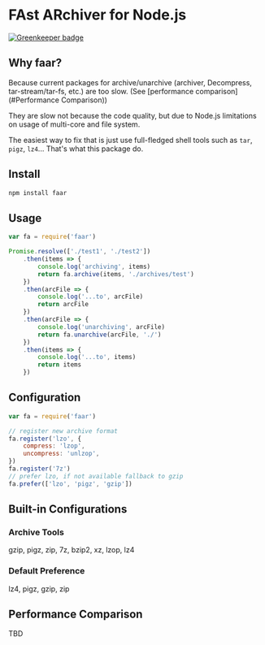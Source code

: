 # FAst ARchiver for Node.js

[![Greenkeeper badge](https://badges.greenkeeper.io/hax/faar.svg)](https://greenkeeper.io/)

## Why faar?

Because current packages for archive/unarchive (archiver, Decompress, tar-stream/tar-fs, etc.)
are too slow. (See [performance comparison](#Performance Comparison))

They are slow not because the code quality, but due to Node.js limitations on
usage of multi-core and file system.

The easiest way to fix that is just use full-fledged shell tools such as
`tar`, `pigz`, `lz4`... That's what this package do.


## Install
```sh
npm install faar
```

## Usage
```js
var fa = require('faar')

Promise.resolve(['./test1', './test2'])
	.then(items => {
		console.log('archiving', items)
		return fa.archive(items, './archives/test')
	})
	.then(arcFile => {
		console.log('...to', arcFile)
		return arcFile
	})
	.then(arcFile => {
		console.log('unarchiving', arcFile)
		return fa.unarchive(arcFile, './')
	})
	.then(items => {
		console.log('...to', items)
		return items
	})
```

## Configuration
```js
var fa = require('faar')

// register new archive format
fa.register('lzo', {
	compress: 'lzop',
	uncompress: 'unlzop',
})
fa.register('7z')
// prefer lzo, if not available fallback to gzip
fa.prefer(['lzo', 'pigz', 'gzip'])
```

## Built-in Configurations
### Archive Tools
gzip, pigz, zip, 7z, bzip2, xz, lzop, lz4
### Default Preference
lz4, pigz, gzip, zip

## Performance Comparison
TBD
